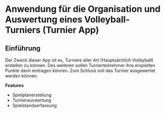 # Anwendung für die Organisation und Auswertung eines Volleyball-Turniers (Turnier App)

## Einführung
Der Zweck dieser App ist es, Turniere aller Art (Hauptsächlich Volleyball) erstellen zu können. Des weiteren sollen Turnierteilnehmer ihre erspielten Punkte dann eintragen können. Zum Schluss soll das Turnier ausgewertet werden können. 

**Features**
* Spielplanerstellung
* Turnierauswertung
* Spielstandserfassung

